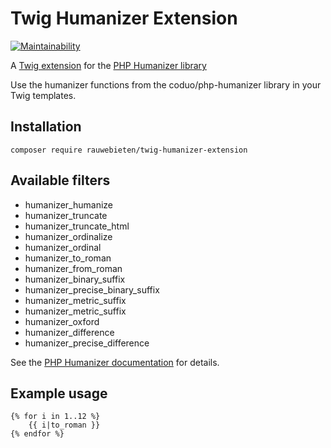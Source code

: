 # Twig Humanizer Extension

[![Maintainability](https://api.codeclimate.com/v1/badges/5143e3f5b20f57a3084d/maintainability)](https://codeclimate.com/github/rauwebieten/twig-humanizer-extension/maintainability)

A [Twig extension](https://github.com/twigphp/Twig)
for the [PHP Humanizer library](https://github.com/coduo/php-humanizer)

Use the humanizer functions from the coduo/php-humanizer library in your Twig templates.

## Installation

```
composer require rauwebieten/twig-humanizer-extension
```

## Available filters

- humanizer_humanize
- humanizer_truncate
- humanizer_truncate_html
- humanizer_ordinalize
- humanizer_ordinal
- humanizer_to_roman
- humanizer_from_roman
- humanizer_binary_suffix
- humanizer_precise_binary_suffix
- humanizer_metric_suffix
- humanizer_metric_suffix
- humanizer_oxford
- humanizer_difference
- humanizer_precise_difference

See the [PHP Humanizer documentation](https://github.com/coduo/php-humanizer) for details.

## Example usage

```twig
{% for i in 1..12 %}
    {{ i|to_roman }}
{% endfor %}
```